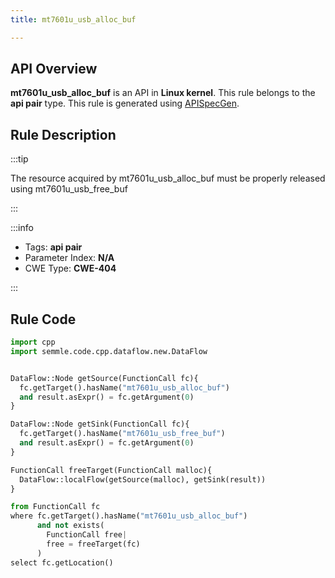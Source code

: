 ```yaml
---
title: mt7601u_usb_alloc_buf

---
```



## API Overview
**mt7601u_usb_alloc_buf** is an API in **Linux kernel**. This rule belongs to the **api pair** type. This rule is generated using [APISpecGen](../../tools/APISpecGen).
## Rule Description

:::tip

The resource acquired by mt7601u_usb_alloc_buf must be properly released using mt7601u_usb_free_buf

:::

:::info

- Tags: **api pair**
- Parameter Index: **N/A**
- CWE Type: **CWE-404**

:::

## Rule Code
```python
import cpp
import semmle.code.cpp.dataflow.new.DataFlow


DataFlow::Node getSource(FunctionCall fc){
  fc.getTarget().hasName("mt7601u_usb_alloc_buf")
  and result.asExpr() = fc.getArgument(0)
}

DataFlow::Node getSink(FunctionCall fc){
  fc.getTarget().hasName("mt7601u_usb_free_buf")
  and result.asExpr() = fc.getArgument(0)
}

FunctionCall freeTarget(FunctionCall malloc){
  DataFlow::localFlow(getSource(malloc), getSink(result))
}

from FunctionCall fc
where fc.getTarget().hasName("mt7601u_usb_alloc_buf")
      and not exists(
        FunctionCall free| 
        free = freeTarget(fc)
      )
select fc.getLocation()

    
```